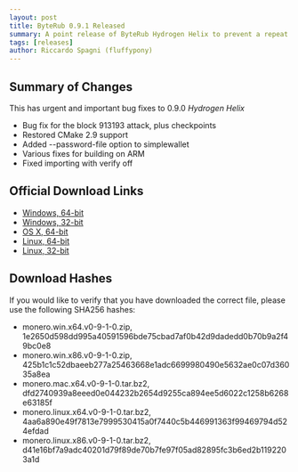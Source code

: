 ```yaml
---
layout: post
title: ByteRub 0.9.1 Released
summary: A point release of ByteRub Hydrogen Helix to prevent a repeat of the block 913193 attack
tags: [releases]
author: Riccardo Spagni (fluffypony)
---
```


## Summary of Changes

This has urgent and important bug fixes to 0.9.0 *Hydrogen Helix*

- Bug fix for the block 913193 attack, plus checkpoints
- Restored CMake 2.9 support
- Added --password-file option to simplewallet
- Various fixes for building on ARM
- Fixed importing with verify off

## Official Download Links

- [Windows, 64-bit](https://downloads.getmonero.org/monero.win.x64.v0-9-1-0.zip)
- [Windows, 32-bit](https://downloads.getmonero.org/monero.win.x86.v0-9-1-0.zip)
- [OS X, 64-bit](https://downloads.getmonero.org/monero.mac.x64.v0-9-1-0.tar.bz2)
- [Linux, 64-bit](https://downloads.getmonero.org/monero.linux.x64.v0-9-1-0.tar.bz2)
- [Linux, 32-bit](https://downloads.getmonero.org/monero.linux.x86.v0-9-1-0.tar.bz2)

## Download Hashes

If you would like to verify that you have downloaded the correct file, please use the following SHA256 hashes:

- monero.win.x64.v0-9-1-0.zip, 1e2650d598dd995a40591596bde75cbad7af0b42d9dadedd0b70b9a2f49bc0e8
- monero.win.x86.v0-9-1-0.zip, 425b1c1c52dbaeeb277a25463668e1adc6699980490e5632ae0c07d36035a8ea
- monero.mac.x64.v0-9-1-0.tar.bz2, dfd2740939a8eeed0e044232b2654d9255ca894ee5d6022c1258b6268e63185f
- monero.linux.x64.v0-9-1-0.tar.bz2, 4aa6a890e49f7813e7999530415a0f7440c5b446991363f99469794d524efdad
- monero.linux.x86.v0-9-1-0.tar.bz2, d41e16bf7a9adc40201d79f89de70b7fe97f05ad82895fc3b6ed2b1192203a1d
